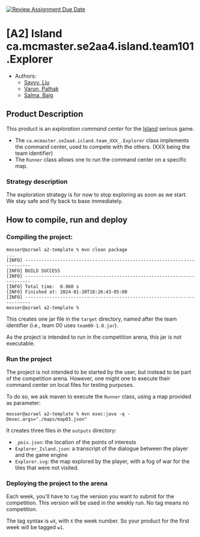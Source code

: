[![Review Assignment Due Date](https://classroom.github.com/assets/deadline-readme-button-24ddc0f5d75046c5622901739e7c5dd533143b0c8e959d652212380cedb1ea36.svg)](https://classroom.github.com/a/OY6OZuzi)
# [A2] Island ca.mcmaster.se2aa4.island.team101.Explorer

- Authors:
  - [Savvy, Liu](liu1693@mcmaster.ca) 
  - [Varun, Pathak](pathav4@mcmaster.ca)
  - [Salma, Baig](baigs19@mcmaster.ca)

## Product Description

This product is an _exploration command center_ for the [Island](https://ace-design.github.io/island/) serious game. 

- The `ca.mcmaster.se2aa4.island.team_XXX_.Explorer` class implements the command center, used to compete with the others. (XXX being the team identifier)
- The `Runner` class allows one to run the command center on a specific map.

### Strategy description

The exploration strategy is for now to stop exploring as soon as we start. We stay safe and fly back to base immediately.

## How to compile, run and deploy

### Compiling the project:

```
mosser@azrael a2-template % mvn clean package
...
[INFO] ------------------------------------------------------------------------
[INFO] BUILD SUCCESS
[INFO] ------------------------------------------------------------------------
[INFO] Total time:  0.960 s
[INFO] Finished at: 2024-01-20T18:26:43-05:00
[INFO] ------------------------------------------------------------------------
mosser@azrael a2-template % 
```

This creates one jar file in the `target` directory, named after the team identifier (i.e., team 00 uses `team00-1.0.jar`).

As the project is intended to run in the competition arena, this jar is not executable. 

### Run the project

The project is not intended to be started by the user, but instead to be part of the competition arena. However, one might one to execute their command center on local files for testing purposes.

To do so, we ask maven to execute the `Runner` class, using a map provided as parameter:

```
mosser@azrael a2-template % mvn exec:java -q -Dexec.args="./maps/map03.json"
```

It creates three files in the `outputs` directory:

- `_pois.json`: the location of the points of interests
- `Explorer_Island.json`: a transcript of the dialogue between the player and the game engine
- `Explorer.svg`: the map explored by the player, with a fog of war for the tiles that were not visited.

### Deploying the project to the arena

Each week, you'll have to `tag` the version you want to submit for the competition. This version will be used in the weekly run. No tag means no competition.

The tag syntax is `wX`, with `X` the week number. So your product for the first week will be tagged `w1`.